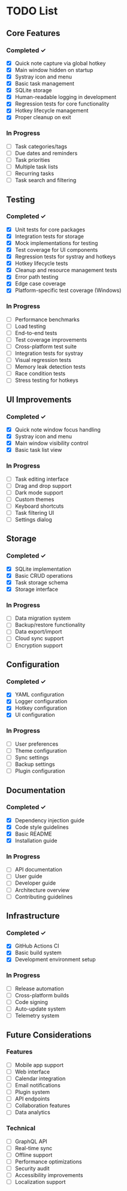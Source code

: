# TODO List

## Core Features

### Completed ✓
- [x] Quick note capture via global hotkey
- [x] Main window hidden on startup
- [x] Systray icon and menu
- [x] Basic task management
- [x] SQLite storage
- [x] Human-readable logging in development
- [x] Regression tests for core functionality
- [x] Hotkey lifecycle management
- [x] Proper cleanup on exit

### In Progress
- [ ] Task categories/tags
- [ ] Due dates and reminders
- [ ] Task priorities
- [ ] Multiple task lists
- [ ] Recurring tasks
- [ ] Task search and filtering

## Testing

### Completed ✓
- [x] Unit tests for core packages
- [x] Integration tests for storage
- [x] Mock implementations for testing
- [x] Test coverage for UI components
- [x] Regression tests for systray and hotkeys
- [x] Hotkey lifecycle tests
- [x] Cleanup and resource management tests
- [x] Error path testing
- [x] Edge case coverage
- [x] Platform-specific test coverage (Windows)

### In Progress
- [ ] Performance benchmarks
- [ ] Load testing
- [ ] End-to-end tests
- [ ] Test coverage improvements
- [ ] Cross-platform test suite
- [ ] Integration tests for systray
- [ ] Visual regression tests
- [ ] Memory leak detection tests
- [ ] Race condition tests
- [ ] Stress testing for hotkeys

## UI Improvements

### Completed ✓
- [x] Quick note window focus handling
- [x] Systray icon and menu
- [x] Main window visibility control
- [x] Basic task list view

### In Progress
- [ ] Task editing interface
- [ ] Drag and drop support
- [ ] Dark mode support
- [ ] Custom themes
- [ ] Keyboard shortcuts
- [ ] Task filtering UI
- [ ] Settings dialog

## Storage

### Completed ✓
- [x] SQLite implementation
- [x] Basic CRUD operations
- [x] Task storage schema
- [x] Storage interface

### In Progress
- [ ] Data migration system
- [ ] Backup/restore functionality
- [ ] Data export/import
- [ ] Cloud sync support
- [ ] Encryption support

## Configuration

### Completed ✓
- [x] YAML configuration
- [x] Logger configuration
- [x] Hotkey configuration
- [x] UI configuration

### In Progress
- [ ] User preferences
- [ ] Theme configuration
- [ ] Sync settings
- [ ] Backup settings
- [ ] Plugin configuration

## Documentation

### Completed ✓
- [x] Dependency injection guide
- [x] Code style guidelines
- [x] Basic README
- [x] Installation guide

### In Progress
- [ ] API documentation
- [ ] User guide
- [ ] Developer guide
- [ ] Architecture overview
- [ ] Contributing guidelines

## Infrastructure

### Completed ✓
- [x] GitHub Actions CI
- [x] Basic build system
- [x] Development environment setup

### In Progress
- [ ] Release automation
- [ ] Cross-platform builds
- [ ] Code signing
- [ ] Auto-update system
- [ ] Telemetry system

## Future Considerations

### Features
- [ ] Mobile app support
- [ ] Web interface
- [ ] Calendar integration
- [ ] Email notifications
- [ ] Plugin system
- [ ] API endpoints
- [ ] Collaboration features
- [ ] Data analytics

### Technical
- [ ] GraphQL API
- [ ] Real-time sync
- [ ] Offline support
- [ ] Performance optimizations
- [ ] Security audit
- [ ] Accessibility improvements
- [ ] Localization support
